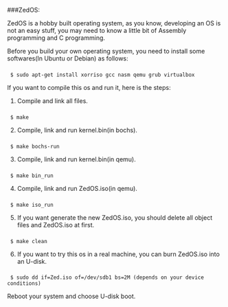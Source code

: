 ###ZedOS:

ZedOS is a hobby built operating system, as you know, developing an OS is not an easy stuff, 
you may need to know a little bit of Assembly programming and C programming.

Before you build your own operating system, you need to install some softwares(In Ubuntu or Debian) as follows: 
###
 	 $ sudo apt-get install xorriso gcc nasm qemu grub virtualbox

If you want to compile this os and run it, here is the steps:

1. Compile and link all files. 
###
 	 $ make 

2. Compile, link and run kernel.bin(in bochs).
###
 	 $ make bochs-run 

3. Compile, link and run kernel.bin(in qemu).
###
 	 $ make bin_run 

4. Compile, link and run ZedOS.iso(in qemu).
### 
 	 $ make iso_run 

5. If you want generate the new ZedOS.iso, you should delete all object files and ZedOS.iso at first.  
### 
 	 $ make clean 

6. If you want to try this os in a real machine, you can burn ZedOS.iso into an U-disk. 
### 
	 $ sudo dd if=Zed.iso of=/dev/sdb1 bs=2M (depends on your device conditions)
 
 Reboot your system and choose U-disk boot.
